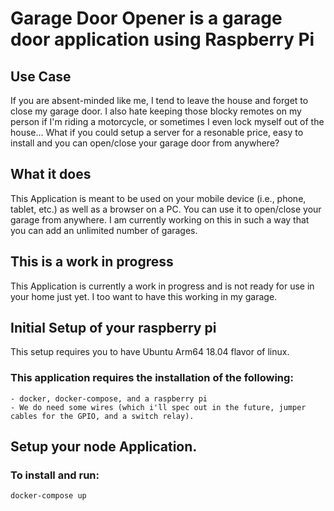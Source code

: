 # Garage Door Opener is a garage door application using Raspberry Pi

## Use Case
If you are absent-minded like me, I tend to leave the house and forget to close my garage door. I also hate keeping those blocky remotes on my person if I'm riding a motorcycle, or sometimes I even lock myself out of the house... What if you could setup a server for a resonable price, easy to install and you can open/close your garage door from anywhere?

## What it does
This Application is meant to be used on your mobile device (i.e., phone, tablet, etc.) as well as a browser on a PC. You can use it to open/close your garage from anywhere. I am currently working on this in such a way that you can add an unlimited number of garages.

## This is a work in progress
This Application is currently a work in progress and is not ready for use in your home just yet. I too want to have this working in my garage.

## Initial Setup of your raspberry pi
This setup requires you to have Ubuntu Arm64 18.04 flavor of linux.

### This application requires the installation of the following:
    - docker, docker-compose, and a raspberry pi
    - We do need some wires (which i'll spec out in the future, jumper cables for the GPIO, and a switch relay).

## Setup your node Application.

### To install and run:
`docker-compose up`
